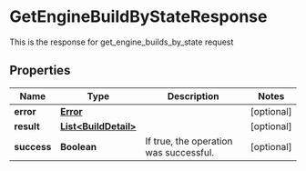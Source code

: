 

# GetEngineBuildByStateResponse

This is the response for get_engine_builds_by_state request
## Properties

Name | Type | Description | Notes
------------ | ------------- | ------------- | -------------
**error** | [**Error**](Error.md) |  |  [optional]
**result** | [**List&lt;BuildDetail&gt;**](BuildDetail.md) |  |  [optional]
**success** | **Boolean** | If true, the operation was successful. |  [optional]



